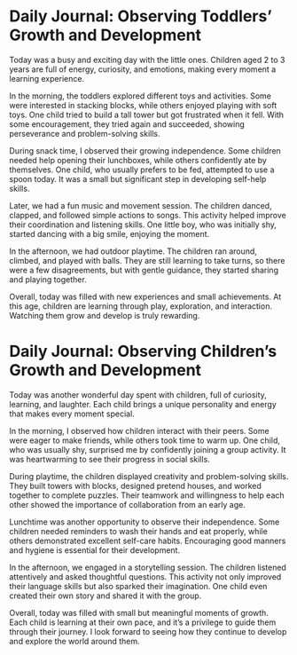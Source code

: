 
# Daily Journal: Observing Toddlers’ Growth and Development

Today was a busy and exciting day with the little ones. Children aged 2 to 3 years are full of energy, curiosity, and emotions, making every moment a learning experience.

In the morning, the toddlers explored different toys and activities. Some were interested in stacking blocks, while others enjoyed playing with soft toys. One child tried to build a tall tower but got frustrated when it fell. With some encouragement, they tried again and succeeded, showing perseverance and problem-solving skills.

During snack time, I observed their growing independence. Some children needed help opening their lunchboxes, while others confidently ate by themselves. One child, who usually prefers to be fed, attempted to use a spoon today. It was a small but significant step in developing self-help skills.

Later, we had a fun music and movement session. The children danced, clapped, and followed simple actions to songs. This activity helped improve their coordination and listening skills. One little boy, who was initially shy, started dancing with a big smile, enjoying the moment.

In the afternoon, we had outdoor playtime. The children ran around, climbed, and played with balls. They are still learning to take turns, so there were a few disagreements, but with gentle guidance, they started sharing and playing together.

Overall, today was filled with new experiences and small achievements. At this age, children are learning through play, exploration, and interaction. Watching them grow and develop is truly rewarding.





# Daily Journal: Observing Children’s Growth and Development

Today was another wonderful day spent with children, full of curiosity, learning, and laughter. Each child brings a unique personality and energy that makes every moment special.

In the morning, I observed how children interact with their peers. Some were eager to make friends, while others took time to warm up. One child, who was usually shy, surprised me by confidently joining a group activity. It was heartwarming to see their progress in social skills.

During playtime, the children displayed creativity and problem-solving skills. They built towers with blocks, designed pretend houses, and worked together to complete puzzles. Their teamwork and willingness to help each other showed the importance of collaboration from an early age.

Lunchtime was another opportunity to observe their independence. Some children needed reminders to wash their hands and eat properly, while others demonstrated excellent self-care habits. Encouraging good manners and hygiene is essential for their development.

In the afternoon, we engaged in a storytelling session. The children listened attentively and asked thoughtful questions. This activity not only improved their language skills but also sparked their imagination. One child even created their own story and shared it with the group.

Overall, today was filled with small but meaningful moments of growth. Each child is learning at their own pace, and it’s a privilege to guide them through their journey. I look forward to seeing how they continue to develop and explore the world around them.
